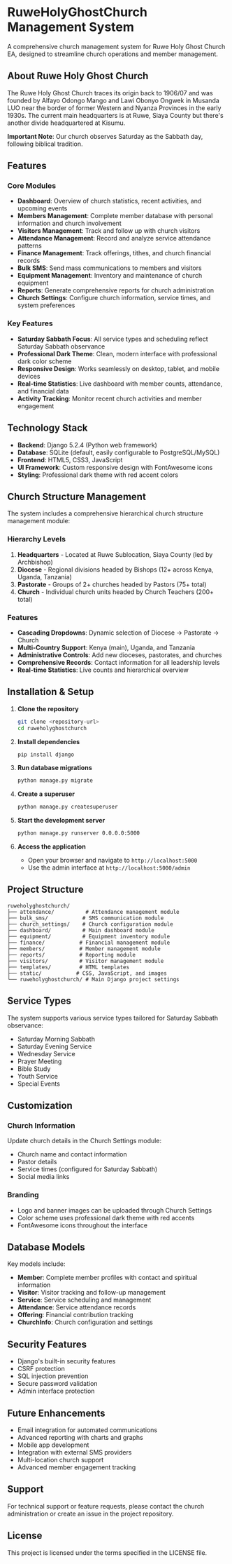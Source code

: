 
# RuweHolyGhostChurch Management System

A comprehensive church management system for Ruwe Holy Ghost Church EA, designed to streamline church operations and member management.

## About Ruwe Holy Ghost Church

The Ruwe Holy Ghost Church traces its origin back to 1906/07 and was founded by Alfayo Odongo Mango and Lawi Obonyo Ongwek in Musanda LUO near the border of former Western and Nyanza Provinces in the early 1930s. The current main headquarters is at Ruwe, Siaya County but there's another divide headquartered at Kisumu.

**Important Note**: Our church observes Saturday as the Sabbath day, following biblical tradition.

## Features

### Core Modules
- **Dashboard**: Overview of church statistics, recent activities, and upcoming events
- **Members Management**: Complete member database with personal information and church involvement
- **Visitors Management**: Track and follow up with church visitors
- **Attendance Management**: Record and analyze service attendance patterns
- **Finance Management**: Track offerings, tithes, and church financial records
- **Bulk SMS**: Send mass communications to members and visitors
- **Equipment Management**: Inventory and maintenance of church equipment
- **Reports**: Generate comprehensive reports for church administration
- **Church Settings**: Configure church information, service times, and system preferences

### Key Features
- **Saturday Sabbath Focus**: All service types and scheduling reflect Saturday Sabbath observance
- **Professional Dark Theme**: Clean, modern interface with professional dark color scheme
- **Responsive Design**: Works seamlessly on desktop, tablet, and mobile devices
- **Real-time Statistics**: Live dashboard with member counts, attendance, and financial data
- **Activity Tracking**: Monitor recent church activities and member engagement

## Technology Stack

- **Backend**: Django 5.2.4 (Python web framework)
- **Database**: SQLite (default, easily configurable to PostgreSQL/MySQL)
- **Frontend**: HTML5, CSS3, JavaScript
- **UI Framework**: Custom responsive design with FontAwesome icons
- **Styling**: Professional dark theme with red accent colors

## Church Structure Management

The system includes a comprehensive hierarchical church structure management module:

### Hierarchy Levels
1. **Headquarters** - Located at Ruwe Sublocation, Siaya County (led by Archbishop)
2. **Diocese** - Regional divisions headed by Bishops (12+ across Kenya, Uganda, Tanzania)
3. **Pastorate** - Groups of 2+ churches headed by Pastors (75+ total)
4. **Church** - Individual church units headed by Church Teachers (200+ total)

### Features
- **Cascading Dropdowns**: Dynamic selection of Diocese → Pastorate → Church
- **Multi-Country Support**: Kenya (main), Uganda, and Tanzania
- **Administrative Controls**: Add new dioceses, pastorates, and churches
- **Comprehensive Records**: Contact information for all leadership levels
- **Real-time Statistics**: Live counts and hierarchical overview

## Installation & Setup

1. **Clone the repository**
   ```bash
   git clone <repository-url>
   cd ruweholyghostchurch
   ```

2. **Install dependencies**
   ```bash
   pip install django
   ```

3. **Run database migrations**
   ```bash
   python manage.py migrate
   ```

4. **Create a superuser**
   ```bash
   python manage.py createsuperuser
   ```

5. **Start the development server**
   ```bash
   python manage.py runserver 0.0.0.0:5000
   ```

6. **Access the application**
   - Open your browser and navigate to `http://localhost:5000`
   - Use the admin interface at `http://localhost:5000/admin`

## Project Structure

```
ruweholyghostchurch/
├── attendance/          # Attendance management module
├── bulk_sms/           # SMS communication module
├── church_settings/    # Church configuration module
├── dashboard/          # Main dashboard module
├── equipment/          # Equipment inventory module
├── finance/           # Financial management module
├── members/           # Member management module
├── reports/           # Reporting module
├── visitors/          # Visitor management module
├── templates/         # HTML templates
├── static/           # CSS, JavaScript, and images
└── ruweholyghostchurch/ # Main Django project settings
```

## Service Types

The system supports various service types tailored for Saturday Sabbath observance:
- Saturday Morning Sabbath
- Saturday Evening Service
- Wednesday Service
- Prayer Meeting
- Bible Study
- Youth Service
- Special Events

## Customization

### Church Information
Update church details in the Church Settings module:
- Church name and contact information
- Pastor details
- Service times (configured for Saturday Sabbath)
- Social media links

### Branding
- Logo and banner images can be uploaded through Church Settings
- Color scheme uses professional dark theme with red accents
- FontAwesome icons throughout the interface

## Database Models

Key models include:
- **Member**: Complete member profiles with contact and spiritual information
- **Visitor**: Visitor tracking and follow-up management
- **Service**: Service scheduling and management
- **Attendance**: Service attendance records
- **Offering**: Financial contribution tracking
- **ChurchInfo**: Church configuration and settings

## Security Features

- Django's built-in security features
- CSRF protection
- SQL injection prevention
- Secure password validation
- Admin interface protection

## Future Enhancements

- Email integration for automated communications
- Advanced reporting with charts and graphs
- Mobile app development
- Integration with external SMS providers
- Multi-location church support
- Advanced member engagement tracking

## Support

For technical support or feature requests, please contact the church administration or create an issue in the project repository.

## License

This project is licensed under the terms specified in the LICENSE file.
